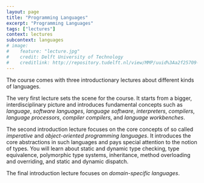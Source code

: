 ```yaml
---
layout: page
title: "Programming Languages"
excerpt: "Programming Languages"
tags: ["lectures"]
context: lectures
subcontext: languages
# image:
#    feature: "lecture.jpg"
#    credit: Delft University of Technology
#    creditlink: http://repository.tudelft.nl/view/MMP/uuid%3Aa2f25709-c56e-453e-9394-4a05acf603a4/
---
```


The course comes with three introductionary lectures about different kinds of languages.

The very first lecture sets the scene for the course. It starts from a bigger, interdisciplinary picture and introduces fundamental concepts such as *language*, *software languages*, *language software*, *interpreters*, *compilers*, *language processors*, *compiler compilers*, and *language workbenches*.

The second introduction lecture focuses on the core concepts of so called *imperative* and *object-oriented programming languages*. It introduces the core abstractions in such languages and pays special attention to the notion of types. You will learn about static and dynamic type checking, type equivalence, polymorphic type systems, inheritance, method overloading and overriding, and static and dynamic dispatch.

The final introduction lecture focuses on *domain-specific languages*.
